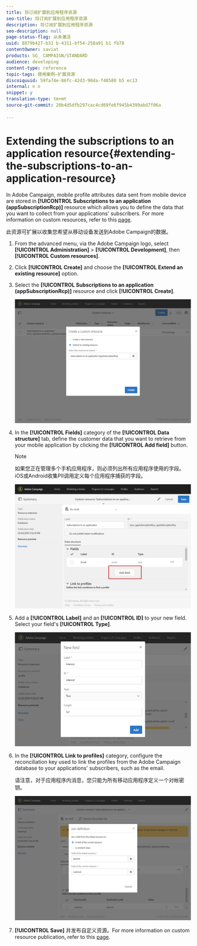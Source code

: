 ```yaml
---
title: 将订阅扩展到应用程序资源
seo-title: 将订阅扩展到应用程序资源
description: 将订阅扩展到应用程序资源
seo-description: null
page-status-flag: 从未激活
uuid: 8879b427-b31 b-4311-bf54-258a91 b1 fb78
contentOwner: saviat
products: SG_ CAMPAIGN/STANDARD
audience: developing
content-type: reference
topic-tags: 使用案例—扩展资源
discoiquuid: 59fa74e-86fc-42d3-90da-f48580 b5 ec13
internal: n n
snippet: y
translation-type: tm+mt
source-git-commit: 20b4d5dfb297cac4cd69fe6f945b4399abd7f06a

---
```



# Extending the subscriptions to an application resource{#extending-the-subscriptions-to-an-application-resource}

In Adobe Campaign, mobile profile attributes data sent from mobile device are stored in **[!UICONTROL Subscriptions to an application (appSubscriptionRcp)]** resource which allows you to define the data that you want to collect from your applications' subscribers. For more information on custom resources, refer to this [page](../../developing/using/key-steps-to-add-a-resource.md).

此资源可扩展以收集您希望从移动设备发送到Adobe Campaign的数据。

1. From the advanced menu, via the Adobe Campaign logo, select **[!UICONTROL Administration]** &gt; **[!UICONTROL Development]**, then **[!UICONTROL Custom resources]**.
1. Click **[!UICONTROL Create]** and choose the **[!UICONTROL Extend an existing resource]** option.
1. Select the **[!UICONTROL Subscriptions to an application (appSubscriptionRcp)]** resource and click **[!UICONTROL Create]**.

   ![](assets/in_app_personal_data_4.png)

1. In the **[!UICONTROL Fields]** category of the **[!UICONTROL Data structure]** tab, define the customer data that you want to retrieve from your mobile application by clicking the **[!UICONTROL Add field]** button.

   >[!NOTE]
   >
   >如果您正在管理多个手机应用程序，则必须列出所有应用程序使用的字段。iOS或Android收集PII调用定义每个应用程序捕获的字段。

   ![](assets/in_app_personal_data.png)

1. Add a **[!UICONTROL Label]** and an **[!UICONTROL ID]** to your new field. Select your field's **[!UICONTROL Type]**.

   ![](assets/schema_extension_uc9.png)

1. In the **[!UICONTROL Link to profiles]** category, configure the reconciliation key used to link the profiles from the Adobe Campaign database to your applications' subscribers, such as the email.

   请注意，对于应用程序内消息，您只能为所有移动应用程序定义一个对帐密钥。

   ![](assets/in_app_personal_data_3.png)

1. **[!UICONTROL Save]** 并发布自定义资源。For more information on custom resource publication, refer to this [page](../../developing/using/updating-the-database-structure.md#publishing-a-custom-resource).

